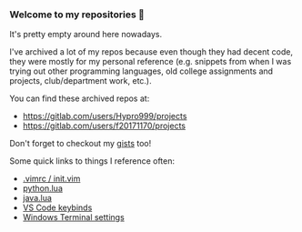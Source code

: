 ### Welcome to my repositories 👋

It's pretty empty around here nowadays.

I've archived a lot of my repos because even though they had decent code, they were
mostly for my personal reference (e.g. snippets from when I was trying out other
programming languages, old college assignments and projects, club/department work,
etc.).

You can find these archived repos at:
  - https://gitlab.com/users/Hypro999/projects
  - https://gitlab.com/users/f20171170/projects

Don't forget to checkout my [gists](https://gist.github.com/Hypro999) too!

Some quick links to things I reference often:
  - [.vimrc / init.vim](https://gist.github.com/Hypro999/6220031ddeda6c42cf239c08f96066b4)
  - [python.lua](https://gist.github.com/Hypro999/fb9add248e057185f793768aa6b4ab21)
  - [java.lua](https://gist.github.com/Hypro999/1bb273e3fd638d42eb05e0351285109b)
  - [VS Code keybinds](https://gist.github.com/Hypro999/899e5b9e7952224153a34f2b03127e59)
  - [Windows Terminal settings](https://gist.github.com/Hypro999/e10bd9a359fdfc417bb519130352598d)
